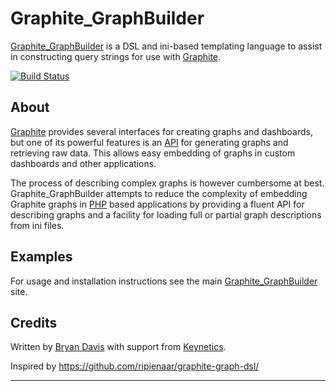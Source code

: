 Graphite_GraphBuilder
=====================

[Graphite_GraphBuilder][] is a DSL and ini-based templating language to assist
in constructing query strings for use with [Graphite][].

[![Build Status][ci-status]][ci-home]

About
-----

[Graphite][] provides several interfaces for creating graphs and dashboards,
but one of its powerful features is an [API][url-api] for generating graphs
and retrieving raw data. This allows easy embedding of graphs in custom
dashboards and other applications.

The process of describing complex graphs is however cumbersome at best.
Graphite_GraphBuilder attempts to reduce the complexity of embedding
Graphite graphs in [PHP][] based applications by providing a fluent API for
describing graphs and a facility for loading full or partial graph
descriptions from ini files.


Examples
--------
For usage and installation instructions see the main [Graphite_GraphBuilder][]
site.


Credits
-------
Written by [Bryan Davis][bd808] with support from [Keynetics][].

Inspired by https://github.com/ripienaar/graphite-graph-dsl/

---
[Graphite_GraphBuilder]: https://bd808.com/graphite-graph-php/
[Graphite]: http://graphite.wikidot.com/
[url-api]: http://readthedocs.org/docs/graphite/en/latest/url-api.html
[PHP]: http://php.net/
[ci-status]: https://secure.travis-ci.org/bd808/graphite-graph-php.png
[ci-home]: http://travis-ci.org/bd808/graphite-graph-php
[bd808]: http://bd808.github.com/
[Keynetics]: http://keynetics.com/
